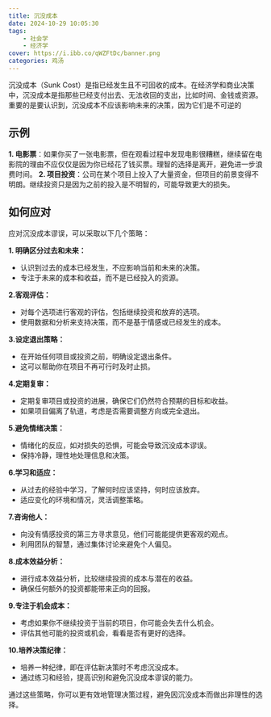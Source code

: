 ```yaml
---
title: 沉没成本
date: 2024-10-29 10:05:30
tags:
    - 社会学
    - 经济学
cover: https://i.ibb.co/qWZFtDc/banner.png
categories: 鸡汤
---
```




沉没成本（Sunk Cost）是指已经发生且不可回收的成本。在经济学和商业决策中，沉没成本是指那些已经支付出去、无法收回的支出，比如时间、金钱或资源。重要的是要认识到，沉没成本不应该影响未来的决策，因为它们是不可逆的



## 示例

 **1. 电影票**：如果你买了一张电影票，但在观看过程中发现电影很糟糕，继续留在电影院的理由不应仅仅是因为你已经花了钱买票。理智的选择是离开，避免进一步浪费时间。
 **2. 项目投资**：公司在某个项目上投入了大量资金，但项目的前景变得不明朗。继续投资只是因为之前的投入是不明智的，可能导致更大的损失。

## 如何应对


应对沉没成本谬误，可以采取以下几个策略：

**1. 明确区分过去和未来：**

- 认识到过去的成本已经发生，不应影响当前和未来的决策。
- 专注于未来的成本和收益，而不是已经投入的资源。



**2.客观评估：**
- 对每个选项进行客观的评估，包括继续投资和放弃的选项。
- 使用数据和分析来支持决策，而不是基于情感或已经发生的成本。

**3.设定退出策略：**

- 在开始任何项目或投资之前，明确设定退出条件。
- 这可以帮助你在项目不再可行时及时止损。


**4.定期复审：**

- 定期复审项目或投资的进展，确保它们仍然符合预期的目标和收益。
- 如果项目偏离了轨道，考虑是否需要调整方向或完全退出。

**5.避免情绪决策：**

- 情绪化的反应，如对损失的恐惧，可能会导致沉没成本谬误。
- 保持冷静，理性地处理信息和决策。

**6.学习和适应：**

- 从过去的经验中学习，了解何时应该坚持，何时应该放弃。
- 适应变化的环境和情况，灵活调整策略。

**7.咨询他人：**

- 向没有情感投资的第三方寻求意见，他们可能能提供更客观的观点。
- 利用团队的智慧，通过集体讨论来避免个人偏见。

**8.成本效益分析：**

- 进行成本效益分析，比较继续投资的成本与潜在的收益。
- 确保任何额外的投资都能带来正向的回报。

**9.专注于机会成本：**

- 考虑如果你不继续投资于当前的项目，你可能会失去什么机会。
- 评估其他可能的投资或机会，看看是否有更好的选择。

**10.培养决策纪律：**
- 培养一种纪律，即在评估新决策时不考虑沉没成本。
- 通过练习和经验，提高识别和避免沉没成本谬误的能力。


通过这些策略，你可以更有效地管理决策过程，避免因沉没成本而做出非理性的选择。